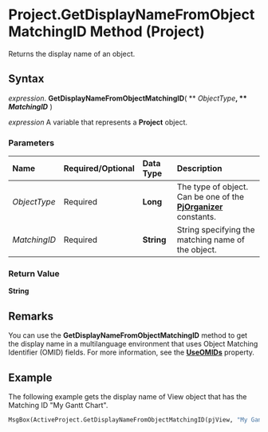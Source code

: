 
# Project.GetDisplayNameFromObjectMatchingID Method (Project)

Returns the display name of an object.


## Syntax

 _expression_. **GetDisplayNameFromObjectMatchingID**( ** _ObjectType_**, ** _MatchingID_** )

 _expression_ A variable that represents a **Project** object.


### Parameters



|**Name**|**Required/Optional**|**Data Type**|**Description**|
|:-----|:-----|:-----|:-----|
| _ObjectType_|Required|**Long**|The type of object. Can be one of the  **[PjOrganizer](d176be88-4df9-3826-c806-f7f650fffb39.md)** constants.|
| _MatchingID_|Required|**String**|String specifying the matching name of the object.|

### Return Value

 **String**


## Remarks

You can use the  **GetDisplayNameFromObjectMatchingID** method to get the display name in a multilanguage environment that uses Object Matching Identifier (OMID) fields. For more information, see the **[UseOMIDs](15339e09-0b65-d939-df47-eb538dee7c38.md)** property.


## Example

The following example gets the display name of View object that has the Matching ID "My Gantt Chart".


```vb
MsgBox(ActiveProject.GetDisplayNameFromObjectMatchingID(pjView, "My Gantt Chart"))
```

